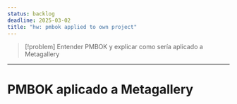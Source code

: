 ```yaml
---
status: backlog
deadline: 2025-03-02
title: "hw: pmbok applied to own project"
---
```

> [!problem]
> Entender PMBOK y explicar como sería aplicado a Metagallery

---

# PMBOK aplicado a Metagallery
